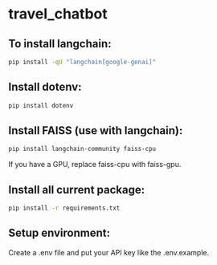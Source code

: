 # travel_chatbot

## To install langchain:

```sh
pip install -qU "langchain[google-genai]"
```

## Install dotenv:

```sh
pip install dotenv
```

## Install FAISS (use with langchain):

```sh
pip install langchain-community faiss-cpu
```

If you have a GPU, replace faiss-cpu with faiss-gpu.

## Install all current package:

```sh
pip install -r requirements.txt

```

## Setup environment:

Create a .env file and put your API key like the .env.example.
